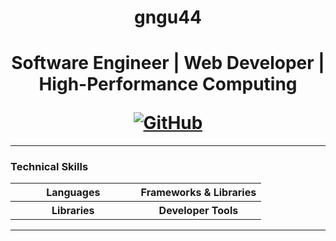 <div align="center"> 
    <h1>gngu44<h1>
    <p>Software Engineer | Web Developer | High-Performance Computing</p>
    <a href="https://github.com/gngu44"><img src="https://img.shields.io/badge/GitHub-gngu44-181717?style=for-the-badge&logo=github" alt="GitHub"/></a>
</div>

---

### Technical Skills

<table>
    <tr>
        <th valign="top" width="50%">
            <strong>Languages</strong>
        </th>
        <th>
            <strong>Frameworks & Libraries</strong>
        </th>
    </tr>
    <tr>
        <th valign="top" width="50%">
            <strong>Libraries</strong>
        </th>
        <th>
            <strong>Developer Tools</strong>
        </th>
    </tr>
</table>

---

